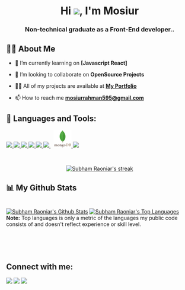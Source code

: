 

<h1 align="center">Hi <img src="https://raw.githubusercontent.com/MartinHeinz/MartinHeinz/master/wave.gif" width="30px">, I'm Mosiur</h1>
<h3 align="center">Non-technical graduate as a Front-End developer..</h3>

## 🙋‍♂️ About Me

- 🔭 I’m currently learning on **[Javascript React]**

- 👯 I’m looking to collaborate on **OpenSource Projects**

- 👨‍💻 All of my projects are available at **[My Portfolio](https://github.com/MosiurRrahman)**

- 📫 How to reach me **mosiurrahman595@gmail.com**

## 🚀 Languages and Tools:

<p align="left"> 
    <a href="https://reactjs.org/" target="_blank"> <img src="https://img.icons8.com/color/48/000000/react-native.png"/> </a>
    <a href="https://developer.mozilla.org/en-US/docs/Web/JavaScript" target="_blank"> <img src="https://img.icons8.com/color/48/000000/javascript.png"/> </a> 
    <a href="https://www.w3.org/html/" target="_blank"> <img src="https://img.icons8.com/color/48/000000/html-5.png"/> </a> 
    <a href="https://www.w3schools.com/css/" target="_blank"> <img src="https://img.icons8.com/color/48/000000/css3.png"/> </a> 
    <a href="https://getbootstrap.com" target="_blank"> <img src="https://img.icons8.com/color/48/000000/bootstrap.png"/> </a>  
    <a style="padding-right:8px;" href="https://nodejs.org" target="_blank"> <img src="https://img.icons8.com/color/48/000000/nodejs.png"/> </a> 
    <a href="https://www.mongodb.com/" target="_blank"> <img src="https://raw.githubusercontent.com/devicons/devicon/master/icons/mongodb/mongodb-original-wordmark.svg" alt="mongodb" width="48" height="48"/> </a> 
    <a href="https://firebase.google.com/" target="_blank"> <img src="https://img.icons8.com/color/48/000000/firebase.png"/> </a> 
</p>

<!-- [![React Badge](https://img.shields.io/badge/-React-61DBFB?style=for-the-badge&labelColor=black&logo=react&logoColor=61DBFB)](#)  [![Javascript Badge](https://img.shields.io/badge/-Javascript-F0DB4F?style=for-the-badge&labelColor=black&logo=javascript&logoColor=F0DB4F)](#) [![Typescript Badge](https://img.shields.io/badge/-Typescript-007acc?style=for-the-badge&labelColor=black&logo=typescript&logoColor=007acc)](#) [![Nodejs Badge](https://img.shields.io/badge/-Nodejs-3C873A?style=for-the-badge&labelColor=black&logo=node.js&logoColor=3C873A)](#) [![GraphQL Badge](https://img.shields.io/badge/-GraphQl-e535ab?style=for-the-badge&labelColor=black&logo=node.js&logoColor=e535ab)](#) -->
<br/>

<p align="center">
    <a href="https://github.com/MosiurRrahman">
        <img title="🔥 Get streak stats for your profile at git.io/streak-stats" alt="Subham Raoniar's streak" src="https://github-readme-streak-stats.herokuapp.com/?user=MosiurRrahman&theme=black-ice&hide_border=true&stroke=0000&background=060A0CD0"/>
    </a>
</p>

## 📊 My Github Stats

  <br/>
    <a href="https://github.com/MosiurRrahman"><img alt="Subham Raoniar's Github Stats" src="https://github-readme-stats.vercel.app/api?username=MosiurRrahman&show_icons=true&count_private=true&theme=react&hide_border=true&bg_color=0D1117" /></a>
  <a href="https://github.com/MosiurRrahman/github-readme-stats"><img alt="Subham Raoniar's Top Languages" src="https://github-readme-stats.vercel.app/api/top-langs/?username=MosiurRrahman&langs_count=8&count_private=true&layout=compact&theme=react&hide_border=true&bg_color=0D1117" /></a>
  <br/>
  <b>Note:</b> Top languages is only a metric of the languages my public code consists of and doesn't reflect experience or skill level.

<br/>
<br/>

<a href="https://github.com/MosiurRrahman"></a>

<br/>
<br/>

## Connect with me:

<p align="left">

<a href = "https://www.linkedin.com/in/mosiur-rahman-9b5836177/"><img src="https://img.icons8.com/fluent/48/000000/linkedin.png"/></a>
<a href = "https://twitter.com/MosiurR19827044"><img src="https://img.icons8.com/fluent/48/000000/twitter.png"/></a>
<a href = "https://www.facebook.com/mosiur.rahmah"><img src="https://img.icons8.com/color/48/000000/facebook.png"/></a>

</p>
